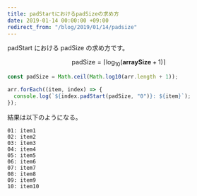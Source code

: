 ```yaml
---
title: padStartにおけるpadSizeの求め方
date: 2019-01-14 00:00:00 +09:00
redirect_from: "/blog/2019/01/14/padsize"
---
```


padStart における padSize の求め方です。

$$
\textrm{padSize} = \lceil \log_{10}(\mathbf{arraySize} + 1) \rceil
$$

```js
const padSize = Math.ceil(Math.log10(arr.length + 1));

arr.forEach((item, index) => {
  console.log(`${index.padStart(padSize, "0")}: ${item}`);
});
```

結果は以下のようになる。

```
01: item1
02: item2
03: item3
04: item4
05: item5
06: item6
07: item7
08: item8
09: item9
10: item10
```
